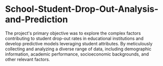 # School-Student-Drop-Out-Analysis-and-Prediction

The project's primary objective was to explore the complex factors contributing to student drop-out rates in
educational institutions and develop predictive models leveraging student attributes. By meticulously collecting
and analyzing a diverse range of data, including demographic information, academic performance,
socioeconomic backgrounds, and other relevant factors.
